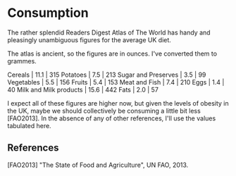 # Consumption

The rather splendid Readers Digest Atlas of The World
has handy and pleasingly unambiguous figures for the
average UK diet.

The atlas is ancient, so the figures are in ounces. I've
converted them to grammes.

Cereals | 11.1 | 315
Potatoes | 7.5 | 213
Sugar and Preserves | 3.5 | 99
Vegetables | 5.5 | 156
Fruits | 5.4 | 153
Meat and Fish | 7.4 | 210
Eggs | 1.4 | 40
Milk and Milk products | 15.6 | 442
Fats | 2.0 | 57

I expect all of these figures are higher now,
but given the levels of obesity in the UK,
maybe we should collectively be consuming a little bit less
[FAO2013].
In the absence of any of other references,
I'll use the values tabulated here.


## References

[FAO2013] "The State of Food and Agriculture", UN FAO, 2013.
